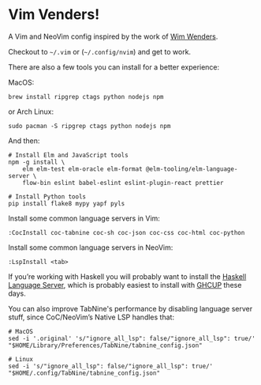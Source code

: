 # Vim Venders!

A Vim and NeoVim config inspired by the work of [Wim Wenders][wim].

Checkout to `~/.vim` or (`~/.config/nvim`) and get to work.

There are also a few tools you can install for a better experience:

MacOS:

    brew install ripgrep ctags python nodejs npm

or Arch Linux:

    sudo pacman -S ripgrep ctags python nodejs npm

And then:

    # Install Elm and JavaScript tools
    npm -g install \
        elm elm-test elm-oracle elm-format @elm-tooling/elm-language-server \
        flow-bin eslint babel-eslint eslint-plugin-react prettier

    # Install Python tools
    pip install flake8 mypy yapf pyls

Install some common language servers in Vim:

    :CocInstall coc-tabnine coc-sh coc-json coc-css coc-html coc-python

Install some common language servers in NeoVim:

    :LspInstall <tab>

If you’re working with Haskell you will probably want to install the [Haskell
Language Server][hls], which is probably easiest to install with [GHCUP][ghcup]
these days.

You can also improve TabNine's performance by disabling language server stuff,
since CoC/NeoVim’s Native LSP handles that:

    # MacOS
    sed -i '.original' 's/"ignore_all_lsp": false/"ignore_all_lsp": true/' "$HOME/Library/Preferences/TabNine/tabnine_config.json"

    # Linux
    sed -i 's/"ignore_all_lsp": false/"ignore_all_lsp": true/' "$HOME/.config/TabNine/tabnine_config.json"


[wim]: https://en.wikipedia.org/wiki/Wim_Wenders
[hie]: https://github.com/haskell/haskell-ide-engine
[hls]: https://github.com/haskell/haskell-language-server
[ghcup]: https://www.haskell.org/ghcup/

